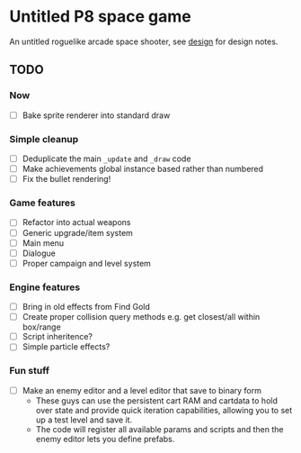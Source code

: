 # Untitled P8 space game

An untitled roguelike arcade space shooter, see [design](docs/design.md) for design notes.

## TODO
### Now
- [ ] Bake sprite renderer into standard draw

### Simple cleanup
- [ ] Deduplicate the main `_update` and `_draw` code
- [ ] Make achievements global instance based rather than numbered
- [ ] Fix the bullet rendering!

### Game features
- [ ] Refactor into actual weapons
- [ ] Generic upgrade/item system
- [ ] Main menu
- [ ] Dialogue
- [ ] Proper campaign and level system

### Engine features
- [ ] Bring in old effects from Find Gold
- [ ] Create proper collision query methods e.g. get closest/all within box/range
- [ ] Script inheritence?
- [ ] Simple particle effects?

### Fun stuff
- [ ] Make an enemy editor and a level editor that save to binary form
  - These guys can use the persistent cart RAM and cartdata to hold over state and provide quick iteration capabilities, allowing you to set up a test level and save it.
  - The code will register all available params and scripts and then the enemy editor lets you define prefabs.
